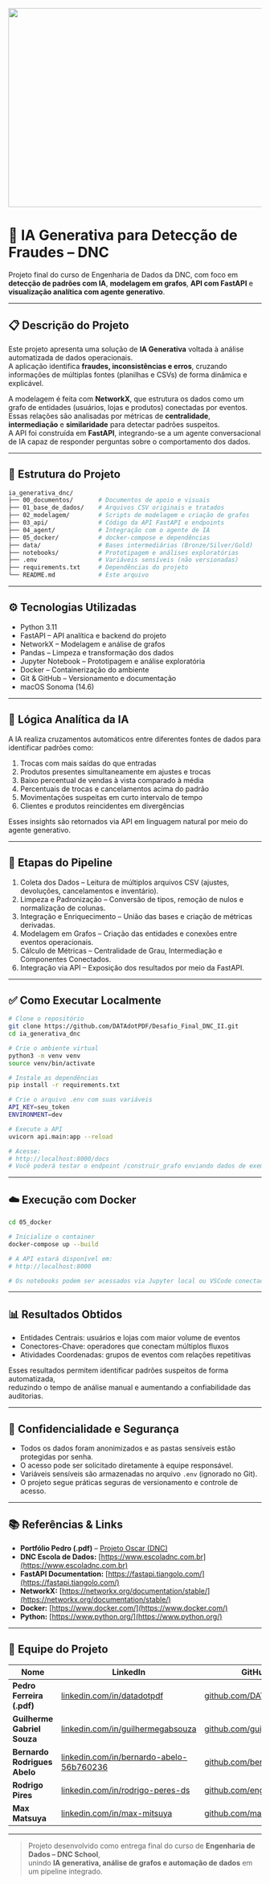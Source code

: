 <p align="center">
 <img width="1584" height="396" alt="DESAFIO FINAL II ENG DADOS_BANNER" src="https://github.com/user-attachments/assets/13a8cf3d-0703-4ccb-997d-9c294927d387" />
</p>

# 🤖 IA Generativa para Detecção de Fraudes – DNC

Projeto final do curso de Engenharia de Dados da DNC, com foco em **detecção de padrões com IA**, **modelagem em grafos**, **API com FastAPI** e **visualização analítica com agente generativo**.

---

## 📋 Descrição do Projeto

Este projeto apresenta uma solução de **IA Generativa** voltada à análise automatizada de dados operacionais.  
A aplicação identifica **fraudes, inconsistências e erros**, cruzando informações de múltiplas fontes (planilhas e CSVs) de forma dinâmica e explicável.  

A modelagem é feita com **NetworkX**, que estrutura os dados como um grafo de entidades (usuários, lojas e produtos) conectadas por eventos.  
Essas relações são analisadas por métricas de **centralidade**, **intermediação** e **similaridade** para detectar padrões suspeitos.  
A API foi construída em **FastAPI**, integrando-se a um agente conversacional de IA capaz de responder perguntas sobre o comportamento dos dados.

---

## 📁 Estrutura do Projeto

```bash
ia_generativa_dnc/
├── 00_documentos/       # Documentos de apoio e visuais
├── 01_base_de_dados/    # Arquivos CSV originais e tratados
├── 02_modelagem/        # Scripts de modelagem e criação de grafos
├── 03_api/              # Código da API FastAPI e endpoints
├── 04_agent/            # Integração com o agente de IA
├── 05_docker/           # docker-compose e dependências
├── data/                # Bases intermediárias (Bronze/Silver/Gold)
├── notebooks/           # Prototipagem e análises exploratórias
├── .env                 # Variáveis sensíveis (não versionadas)
├── requirements.txt     # Dependências do projeto
└── README.md            # Este arquivo
```

---

## ⚙️ Tecnologias Utilizadas

- Python 3.11  
- FastAPI – API analítica e backend do projeto  
- NetworkX – Modelagem e análise de grafos  
- Pandas – Limpeza e transformação dos dados  
- Jupyter Notebook – Prototipagem e análise exploratória  
- Docker – Containerização do ambiente  
- Git & GitHub – Versionamento e documentação  
- macOS Sonoma (14.6)

---

## 🧠 Lógica Analítica da IA

A IA realiza cruzamentos automáticos entre diferentes fontes de dados para identificar padrões como:

1. Trocas com mais saídas do que entradas  
2. Produtos presentes simultaneamente em ajustes e trocas  
3. Baixo percentual de vendas à vista comparado à média  
4. Percentuais de trocas e cancelamentos acima do padrão  
5. Movimentações suspeitas em curto intervalo de tempo  
6. Clientes e produtos reincidentes em divergências  

Esses insights são retornados via API em linguagem natural por meio do agente generativo.

---

## 🧩 Etapas do Pipeline

1. Coleta dos Dados – Leitura de múltiplos arquivos CSV (ajustes, devoluções, cancelamentos e inventário).  
2. Limpeza e Padronização – Conversão de tipos, remoção de nulos e normalização de colunas.  
3. Integração e Enriquecimento – União das bases e criação de métricas derivadas.  
4. Modelagem em Grafos – Criação das entidades e conexões entre eventos operacionais.  
5. Cálculo de Métricas – Centralidade de Grau, Intermediação e Componentes Conectados.  
6. Integração via API – Exposição dos resultados por meio da FastAPI.

---

## ✅ Como Executar Localmente

```bash
# Clone o repositório
git clone https://github.com/DATAdotPDF/Desafio_Final_DNC_II.git
cd ia_generativa_dnc

# Crie o ambiente virtual
python3 -m venv venv
source venv/bin/activate

# Instale as dependências
pip install -r requirements.txt

# Crie o arquivo .env com suas variáveis
API_KEY=seu_token
ENVIRONMENT=dev

# Execute a API
uvicorn api.main:app --reload

# Acesse:
# http://localhost:8000/docs
# Você poderá testar o endpoint /construir_grafo enviando dados de exemplo.
```

---

## ☁️ Execução com Docker

```bash
cd 05_docker

# Inicialize o container
docker-compose up --build

# A API estará disponível em:
# http://localhost:8000

# Os notebooks podem ser acessados via Jupyter local ou VSCode conectado ao container.
```

---

## 📊 Resultados Obtidos

- Entidades Centrais: usuários e lojas com maior volume de eventos  
- Conectores-Chave: operadores que conectam múltiplos fluxos  
- Atividades Coordenadas: grupos de eventos com relações repetitivas  

Esses resultados permitem identificar padrões suspeitos de forma automatizada,  
reduzindo o tempo de análise manual e aumentando a confiabilidade das auditorias.

---

## 🔐 Confidencialidade e Segurança

- Todos os dados foram anonimizados e as pastas sensíveis estão protegidas por senha.  
- O acesso pode ser solicitado diretamente à equipe responsável.  
- Variáveis sensíveis são armazenadas no arquivo `.env` (ignorado no Git).  
- O projeto segue práticas seguras de versionamento e controle de acesso.

---

## 📚 Referências & Links

- **Portfólio Pedro (.pdf)** – [Projeto Oscar (DNC)](https://datapedutraferreir.wixsite.com/pdfdata/projects/desafio-final-ii---dnc)  
- **DNC Escola de Dados:** [https://www.escoladnc.com.br](https://www.escoladnc.com.br)  
- **FastAPI Documentation:** [https://fastapi.tiangolo.com/](https://fastapi.tiangolo.com/)  
- **NetworkX:** [https://networkx.org/documentation/stable/](https://networkx.org/documentation/stable/)  
- **Docker:** [https://www.docker.com/](https://www.docker.com/)  
- **Python:** [https://www.python.org/](https://www.python.org/)

---

## 👥 Equipe do Projeto

| Nome | LinkedIn | GitHub |
|------|-----------|--------|
| **Pedro Ferreira (.pdf)** | [linkedin.com/in/datadotpdf](https://www.linkedin.com/in/datadotpdf) | [github.com/DATAdotPDF](https://github.com/DATAdotPDF) |
| **Guilherme Gabriel Souza** | [linkedin.com/in/guilhermegabsouza](https://www.linkedin.com/in/guilhermegabsouza) | [github.com/guigabz](https://github.com/guigabz) |
| **Bernardo Rodrigues Abelo** | [linkedin.com/in/bernardo-abelo-56b760236](https://www.linkedin.com/in/bernardo-abelo-56b760236/) | [github.com/bernardoabelo](https://github.com/bernardoabelo) |
| **Rodrigo Pires** | [linkedin.com/in/rodrigo-peres-ds](https://www.linkedin.com/in/rodrigo-peres-ds) | [github.com/engrperes](https://github.com/engrperes) |
| **Max Matsuya** | [linkedin.com/in/max-mitsuya](https://www.linkedin.com/in/max-mitsuya) | [github.com/maxMitsuya)](https://github.com/maxMitsuya) |

---

> Projeto desenvolvido como entrega final do curso de **Engenharia de Dados – DNC School**,  
> unindo **IA generativa, análise de grafos e automação de dados** em um pipeline integrado.
